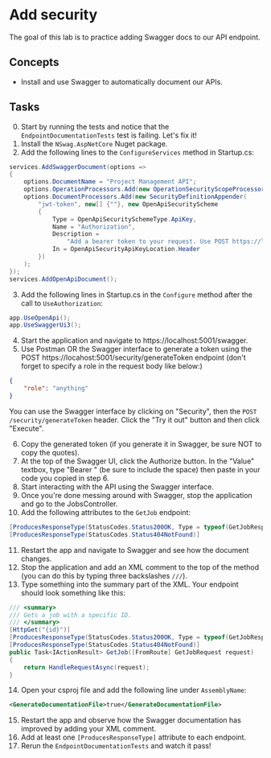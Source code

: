 # Add security

The goal of this lab is to practice adding Swagger docs to our API endpoint.

## Concepts

- Install and use Swagger to automatically document our APIs.

## Tasks

0. Start by running the tests and notice that the `EndpointDocumentationTests` test is failing. Let's fix it!
1. Install the `NSwag.AspNetCore` Nuget package.
2. Add the following lines to the `ConfigureServices` method in Startup.cs:

```csharp
services.AddSwaggerDocument(options =>
{
    options.DocumentName = "Project Management API";
    options.OperationProcessors.Add(new OperationSecurityScopeProcessor("jwt-token"));
    options.DocumentProcessors.Add(new SecurityDefinitionAppender(
        "jwt-token", new[] {""}, new OpenApiSecurityScheme
        {
            Type = OpenApiSecuritySchemeType.ApiKey,
            Name = "Authorization",
            Description =
                "Add a bearer token to your request. Use POST https://localhost:5001/security/generateToken to generate a token.",
            In = OpenApiSecurityApiKeyLocation.Header
        })
    );
});
services.AddOpenApiDocument();
```

3. Add the following lines in Startup.cs in the `Configure` method after the call to `UseAuthorization`:

```csharp
app.UseOpenApi();
app.UseSwaggerUi3();
```

4. Start the application and navigate to https://localhost:5001/swagger.
5. Use Postman OR the Swagger interface to generate a token using the POST https://locahost:5001/security/generateToken endpoint (don't forget to specify a role in the request body like below:)

```json
{
    "role": "anything"
}
```

You can use the Swagger interface by clicking on "Security", then the `POST /security/generateToken` header. Click the "Try it out" button and then click "Execute". 

6. Copy the generated token (if you generate it in Swagger, be sure NOT to copy the quotes).
7. At the top of the Swagger UI, click the Authorize button. In the "Value" textbox, type "Bearer " (be sure to include the space) then paste in your code you copied in step 6.
8. Start interacting with the API using the Swagger interface.
9. Once you're done messing around with Swagger, stop the application and go to the JobsController.
10. Add the following attributes to the `GetJob` endpoint:

```csharp
[ProducesResponseType(StatusCodes.Status200OK, Type = typeof(GetJobResponse))]
[ProducesResponseType(StatusCodes.Status404NotFound)]
```
11. Restart the app and navigate to Swagger and see how the document changes.
12. Stop the application and add an XML comment to the top of the method (you can do this by typing three backslashes `///`).
13. Type something into the summary part of the XML. Your endpoint should look something like this:

```csharp
/// <summary>
/// Gets a job with a specific ID.
/// </summary>
[HttpGet("{id}")]
[ProducesResponseType(StatusCodes.Status200OK, Type = typeof(GetJobResponse))]
[ProducesResponseType(StatusCodes.Status404NotFound)]
public Task<IActionResult> GetJob([FromRoute] GetJobRequest request)
{
    return HandleRequestAsync(request);
}
```

14. Open your csproj file and add the following line under `AssemblyName`:
```xml
<GenerateDocumentationFile>true</GenerateDocumentationFile>
```

15. Restart the app and observe how the Swagger documentation has improved by adding your XML comment.
16. Add at least one `[ProducesResponseType]` attribute to each endpoint.
17. Rerun the `EndpointDocumentationTests` and watch it pass!
